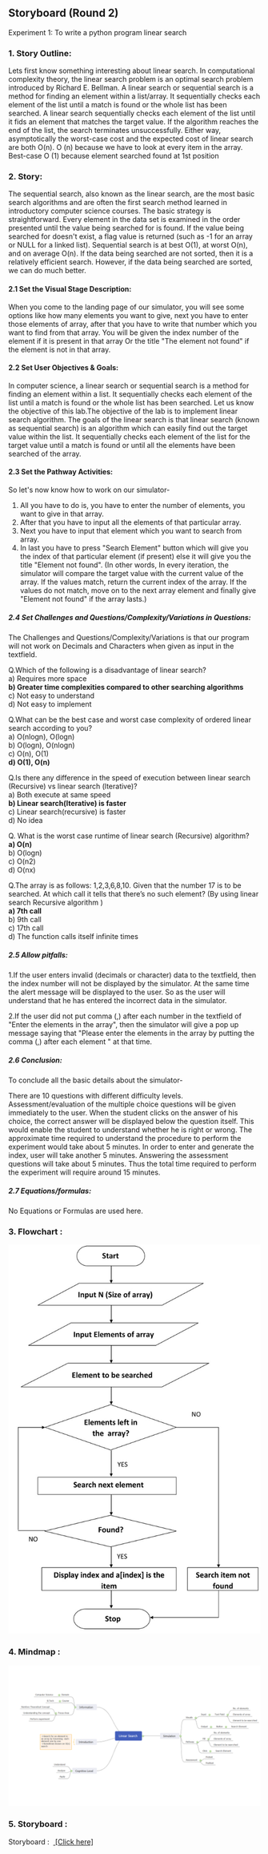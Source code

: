 ## Storyboard (Round 2)
Experiment 1: To write a python program linear search

### 1. Story Outline:

Lets first know something interesting about linear search. In computational complexity theory, the linear search problem is an optimal search problem introduced by Richard E. Bellman. A linear search or sequential search is a method for finding an element within a list/array. It sequentially checks each element of the list until a match is found or the whole list has been searched.
A linear search sequentially checks each element of the list until it fids an element that matches the target value. If the algorithm reaches the end of the list, the search terminates unsuccessfully. Either way, asymptotically the worst-case cost and the expected cost of linear search are both O(n). O (n) because we have to look at every item in the array. Best-case O (1) because element searched found at 1st position 

### 2. Story:

The sequential search, also known as the linear search, are the most basic search algorithms and are often the first search method learned in introductory computer science courses.
The basic strategy is straightforward. Every element in the data set is examined in the order presented until the value being searched for is found. If the value being searched for doesn't exist, a flag value is returned (such as -1 for an array or NULL for a linked list).
Sequential search is at best O(1), at worst O(n), and on average O(n). If the data being searched are not sorted, then it is a relatively efficient search. However, if the data being searched are sorted, we can do much better. 

#### 2.1 Set the Visual Stage Description:

When you come to the landing page of our simulator, you will see some options like how many elements you want to give, next you have to enter those elements of array, after that you have to write that number which you want to find from that array. You will be given the index number of the element if it is present in that array Or the title "The element not found" if the element is not in that array.

#### 2.2 Set User Objectives & Goals:

In computer science, a linear search or sequential search is a method for finding an element within a list. It sequentially checks each element of the list until a match is found or the whole list has been searched.
Let us know the objective of this lab.The objective of the lab is to implement linear search algorithm.
The goals of the linear search is that linear search (known as sequential search) is an algorithm which can easily find out the target value within the list. It sequentially checks each element of the list for the target value until a match is found or until all the elements have been searched of the array.

#### 2.3 Set the Pathway Activities:

So let's now know how to work on our simulator-
1. All you have to do is, you have to enter the number of elements, you want to give in that array.
2. After that you have to input all the elements of that particular array.
3. Next you have to input that element which you want to search from array.
4. In last you have to press "Search Element" button which will give you the index of that particular element (if present) else it will give you the title "Element not found".
(In other words, In every iteration, the simulator will compare the target value with the current value of the array. If the values match, return the current index of the array. If the values do not match, move on to the next array element and finally give "Element not found" if the array lasts.)

##### 2.4 Set Challenges and Questions/Complexity/Variations in Questions:

The Challenges and Questions/Complexity/Variations is that our program will not work on Decimals and Characters when given as input in the textfield.

Q.Which of the following is a disadvantage of linear search?<br>
a) Requires more space<br>
<b>b) Greater time complexities compared to other searching algorithms</b> <br>
c) Not easy to understand<br>
d) Not easy to implement<br>
 
Q.What can be the best case and worst case complexity of ordered linear search according to you?<br>
a) O(nlogn), O(logn)<br>
b) O(logn), O(nlogn)<br>
c) O(n), O(1)<br>
<b>d) O(1), O(n)</b><br>

Q.Is there any difference in the speed of execution between linear search (Recursive) vs linear search (lterative)?<br>
a) Both execute at same speed<br>
<b>b) Linear search(Iterative) is faster</b><br>
c) Linear search(recursive) is faster <br>
d) No idea <br>

Q. What is the worst case runtime of linear search (Recursive) algorithm?<br>
<b>a) O(n)</b><br>
b) O(logn)<br>
c) O(n2)<br>
d) O(nx)<br>
 
Q.The array is as follows: 1,2,3,6,8,10. Given that the number 17 is to be searched. At which call it tells that there’s no such element? (By using linear search Recursive algorithm )<br>
<b>a) 7th call</b><br>
b) 9th call<br>
c) 17th call<br>
d) The function calls itself infinite times<br>

##### 2.5 Allow pitfalls:

1.If the user enters invalid (decimals or character) data to the textfield, then the index number will not be displayed by the simulator. At the same time the alert message will be displayed to the user. So as the user will understand that he has entered the incorrect data in the simulator.

2.If the user did not put comma (,) after each number in the textfield of "Enter the elements in the array", then the simulator will give a pop up message saying that "Please enter the elements in the array by putting the comma (,) after each element " at that time.

##### 2.6 Conclusion:

To conclude all the basic details about the simulator-

There are 10 questions with different difficulty levels. Assessment/evaluation of the multiple choice questions will be given immediately to the user. When the student clicks on the answer of his choice, the correct answer will be displayed below the question itself. This would enable the student to understand whether he is right or wrong. The approximate time required to understand the procedure to perform the experiment would take about 5 minutes. In order to enter and generate the index, user will take another 5 minutes. Answering the assessment questions will take about 5 minutes. Thus the total time required to perform the experiment will require around 15 minutes.

##### 2.7 Equations/formulas:

No Equations or Formulas are used here.

### 3. Flowchart :

<img src="flowchart/flowchart1.jpg"/><br>

### 4. Mindmap :

<img src="mindmap/mindmapfinal.png"/>
 
### 5. Storyboard :

Storyboard : &nbsp;<a href="storyboard/simulatorstoryboard.gif"> [Click here]</a>  
